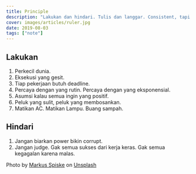 ```yaml
---
title: Principle 
description: "Lakukan dan hindari. Tulis dan langgar. Consistent, tapi jangan takut mengganti."
cover: images/articles/ruler.jpg
date: 2019-08-03
tags: ["note"]
---
```


## Lakukan
1. Perkecil dunia.
2. Eksekusi yang gesit.
3. Tiap pekerjaan butuh deadline.
4. Percaya dengan yang rutin. Percaya dengan yang eksponensial.
5. Asumsi kalau semua ingin yang positif.
6. Peluk yang sulit, peluk yang membosankan.
7. Matikan AC. Matikan Lampu. Buang sampah.

## Hindari
1. Jangan biarkan power bikin corrupt.
2. Jangan judge. Gak semua sukses dari kerja keras. Gak semua kegagalan karena malas.
‍

Photo by [Markus Spiske](https://unsplash.com/@markusspiske?utm_source=unsplash&utm_medium=referral&utm_content=creditCopyText) on [Unsplash](https://unsplash.com/search/photos/rule?utm_source=unsplash&utm_medium=referral&utm_content=creditCopyText)
